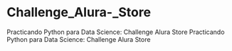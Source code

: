 # Challenge_Alura-_Store
Practicando Python para Data Science: Challenge Alura Store Practicando Python para Data Science: Challenge Alura Store
